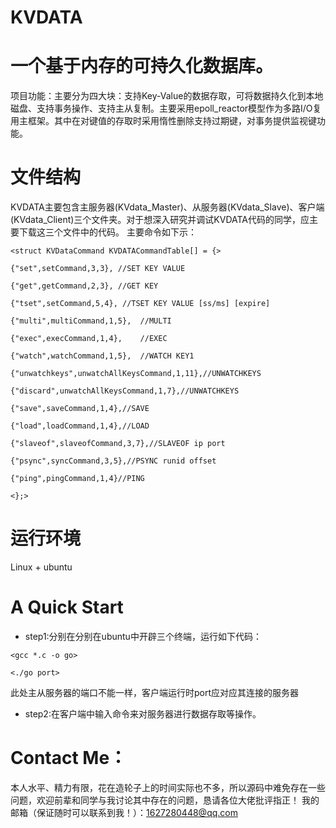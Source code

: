 # KVDATA
# 一个基于内存的可持久化数据库。
项目功能：主要分为四大块：支持Key-Value的数据存取，可将数据持久化到本地磁盘、支持事务操作、支持主从复制。主要采用epoll_reactor模型作为多路I/O复用主框架。其中在对键值的存取时采用惰性删除支持过期键，对事务提供监视键功能。

# 文件结构
KVDATA主要包含主服务器(KVdata_Master)、从服务器(KVdata_Slave)、客户端(KVdata_Client)三个文件夹。对于想深入研究并调试KVDATA代码的同学，应主要下载这三个文件中的代码。
主要命令如下示：

`<struct KVDataCommand KVDATACommandTable[] = {>`

    {"set",setCommand,3,3}, //SET KEY VALUE
    
    {"get",getCommand,2,3}, //GET KEY
    
    {"tset",setCommand,5,4}, //TSET KEY VALUE [ss/ms] [expire]
    
    {"multi",multiCommand,1,5},  //MULTI
    
    {"exec",execCommand,1,4},    //EXEC
    
    {"watch",watchCommand,1,5},  //WATCH KEY1
    
    {"unwatchkeys",unwatchAllKeysCommand,1,11},//UNWATCHKEYS
    
    {"discard",unwatchAllKeysCommand,1,7},//UNWATCHKEYS
    
    {"save",saveCommand,1,4},//SAVE
    
    {"load",loadCommand,1,4},//LOAD
    
    {"slaveof",slaveofCommand,3,7},//SLAVEOF ip port
    
    {"psync",syncCommand,3,5},//PSYNC runid offset
    
    {"ping",pingCommand,1,4}//PING
    
`<};>`

# 运行环境
Linux + ubuntu

# A Quick Start
* step1:分别在分别在ubuntu中开辟三个终端，运行如下代码：

`<gcc *.c -o go>`

`<./go port>` 

此处主从服务器的端口不能一样，客户端运行时port应对应其连接的服务器

* step2:在客户端中输入命令来对服务器进行数据存取等操作。

# Contact Me：
本人水平、精力有限，花在造轮子上的时间实际也不多，所以源码中难免存在一些问题，欢迎前辈和同学与我讨论其中存在的问题，恳请各位大佬批评指正！
我的邮箱（保证随时可以联系到我！）：1627280448@qq.com
